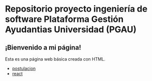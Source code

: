 # Repositorio proyecto ingeniería de software Plataforma Gestión Ayudantias Universidad (PGAU)

## ¡Bienvenido a mi página!

Esta es una página web básica creada con HTML.

- [postulacion](reporte_postulacion.csv)
- [react](react/README.md)
